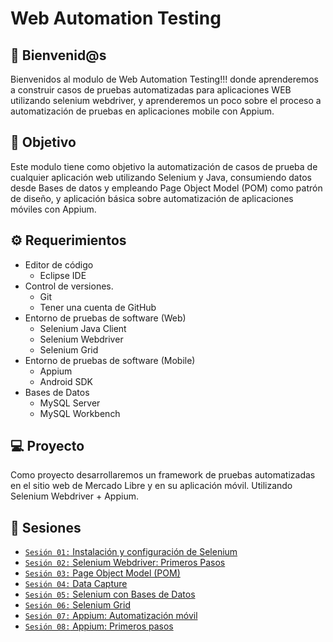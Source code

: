# Web Automation Testing

## :wave: Bienvenid@s

Bienvenidos al modulo de Web Automation Testing!!! donde aprenderemos a construir casos de pruebas automatizadas para aplicaciones WEB utilizando selenium webdriver, y aprenderemos un poco sobre el proceso a automatización de pruebas en aplicaciones mobile con Appium.

## :dart: Objetivo

Este modulo tiene como objetivo la automatización de casos de prueba de cualquier aplicación web utilizando Selenium y Java, consumiendo datos desde Bases de datos y empleando Page Object Model (POM) como patrón de diseño, y aplicación básica sobre automatización de aplicaciones móviles con Appium.

## :gear: Requerimientos

- Editor de código
  - Eclipse IDE
- Control de versiones.
  - Git
  - Tener una cuenta de GitHub
- Entorno de pruebas de software (Web)
  - Selenium Java Client
  - Selenium Webdriver
  - Selenium Grid
- Entorno de pruebas de software (Mobile)
  - Appium
  - Android SDK
- Bases de Datos
  - MySQL Server 
  - MySQL Workbench

## 💻 Proyecto

Como proyecto desarrollaremos un framework de pruebas automatizadas en el sitio web de Mercado Libre y en su aplicación móvil. Utilizando Selenium Webdriver +  Appium.		

## :bookmark_tabs: Sesiones

- [`Sesión 01:` Instalación y configuración de Selenium](./Sesion-01)
- [`Sesión 02:` Selenium Webdriver: Primeros Pasos](./Sesion-02)
- [`Sesión 03:` Page Object Model (POM)](./Sesion-03)
- [`Sesión 04:` Data Capture](./Sesion-04)
- [`Sesión 05:` Selenium con Bases de Datos](./Sesion-05)
- [`Sesión 06:` Selenium Grid](./Sesion-06)
- [`Sesión 07:` Appium: Automatización móvil](./Sesion-07)
- [`Sesión 08:` Appium: Primeros pasos](./Sesion-08)
